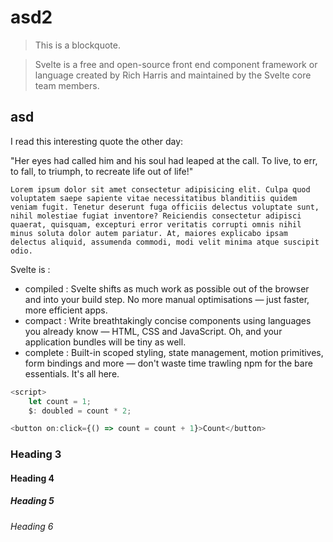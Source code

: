 # asd2

> This is a blockquote.

> Svelte is a free and open-source front end component framework or language created by Rich Harris and maintained by the Svelte core team members.

## asd

I read this interesting quote the other day:

"Her eyes had called him and his soul had leaped at the call. To live, to err, to fall, to triumph, to recreate life out of life!"

`Lorem ipsum dolor sit amet consectetur adipisicing elit. Culpa quod voluptatem saepe sapiente vitae necessitatibus blanditiis quidem veniam fugit. Tenetur deserunt fuga officiis delectus voluptate sunt, nihil molestiae fugiat inventore?
Reiciendis consectetur adipisci quaerat, quisquam, excepturi error veritatis corrupti omnis nihil minus soluta dolor autem pariatur. At, maiores explicabo ipsam delectus aliquid, assumenda commodi, modi velit minima atque suscipit odio.`

<p>

Svelte is :

- compiled : Svelte shifts as much work as possible out of the browser and into your build step. No more manual optimisations — just faster, more efficient apps.
- compact : Write breathtakingly concise components using languages you already know — HTML, CSS and JavaScript. Oh, and your application bundles will be tiny as well.
- complete : Built-in scoped styling, state management, motion primitives, form bindings and more — don't waste time trawling npm for the bare essentials. It's all here.

</p>

```ts
<script>
    let count = 1;
    $: doubled = count * 2;

<button on:click={() => count = count + 1}>Count</button>
```

### Heading 3

#### Heading 4

##### Heading 5

###### Heading 6
